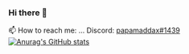 ### Hi there 👋

<!--
**papamaddax/papamaddax** is a ✨ _special_ ✨ repository because its `README.md` (this file) appears on your GitHub profile.

Here are some ideas to get you started:

- 🔭 I’m currently working on ...
- 🌱 I’m currently learning ...
- 👯 I’m looking to collaborate on ...
- 🤔 I’m looking for help with ...
- 💬 Ask me about ...
- 📫 How to reach me: ...
- 😄 Pronouns: ...
- ⚡ Fun fact: ...
-->
 📫 How to reach me: ...
Discord: [papamaddax#1439](https://discord.com/users/413624855510908929)
[![Anurag's GitHub stats](https://github-readme-stats.vercel.app/api?username=papamaddax)](https://github.com/anuraghazra/github-readme-stats)

